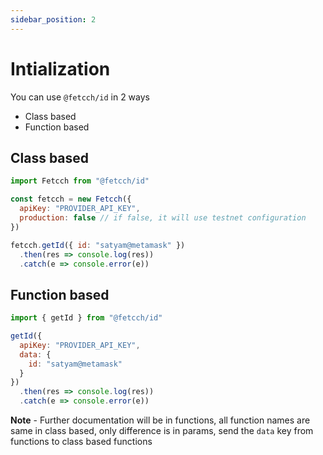 ```yaml
---
sidebar_position: 2
---
```


# Intialization

You can use `@fetcch/id` in 2 ways

- Class based
- Function based

## Class based

```js
import Fetcch from "@fetcch/id"

const fetcch = new Fetcch({
  apiKey: "PROVIDER_API_KEY",
  production: false // if false, it will use testnet configuration
})

fetcch.getId({ id: "satyam@metamask" })
  .then(res => console.log(res))
  .catch(e => console.error(e))
```

## Function based

```js
import { getId } from "@fetcch/id"

getId({
  apiKey: "PROVIDER_API_KEY",
  data: {
    id: "satyam@metamask"
  }
})
  .then(res => console.log(res))
  .catch(e => console.error(e))
```

**Note** - Further documentation will be in functions, all function names are same in class based, only difference is in params, send the `data` key from functions to class based functions
